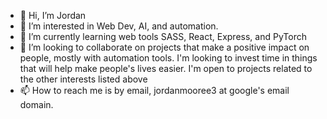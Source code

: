 - 👋 Hi, I’m Jordan
- 👀 I’m interested in Web Dev, AI, and automation.
- 🌱 I’m currently learning web tools SASS, React, Express, and PyTorch
- 💞️ I’m looking to collaborate on projects that make a positive impact on people, mostly with automation tools. I'm looking to invest time in things that will help make 
      people's lives easier. I'm open to projects related to the other interests listed above 
- 📫 How to reach me is by email, jordanmooree3 at google's email domain.
